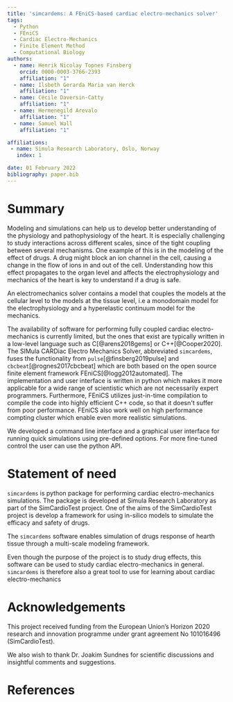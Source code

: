 ```yaml
---
title: 'simcardems: A FEniCS-based cardiac electro-mechanics solver'
tags:
  - Python
  - FEniCS
  - Cardiac Electro-Mechanics
  - Finite Element Method
  - Computational Biology
authors:
  - name: Henrik Nicolay Topnes Finsberg
    orcid: 0000-0003-3766-2393
    affiliation: "1"
  - name: Ilsbeth Gerarda Maria van Herck
    affiliation: "1"
  - name: Cécile Daversin-Catty
    affiliation: "1"
  - name: Hermenegild Arevalo
    affiliation: "1"
  - name: Samuel Wall
    affiliation: "1"

affiliations:
 - name: Simula Research Laboratory, Oslo, Norway
   index: 1

date: 01 February 2022
bibliography: paper.bib
---
```


# Summary

Modeling and simulations can help us to develop better understanding of the physiology and pathophysiology of the heart. It is especially challenging to study interactions across different scales, since of the tight coupling between several mechanisms. One example of this is in the modeling of the effect of drugs. A drug might block an ion channel in the cell, causing a change in the flow of ions in and out of the cell. Understanding how this effect propagates to the organ level and affects the electrophysiology and mechanics of the heart is key to understand if a drug is safe.

An electromechanics solver contains a model that couples the models at the cellular level to the models at the tissue level, i.e a monodomain model for the electrophysiology and a hyperelastic continuum model for the mechanics.

The availability of software for performing fully coupled cardiac electro-mechanics is currently limited, but the ones that exist are typically written in a low-level language such as C[@arens2018gems] or C++[@Cooper2020]. The SIMula CARDiac Electro Mechanics Solver, abbreviated `simcardems`, fuses the functionality from `pulse`[@finsberg2019pulse] and `cbcbeat`[@rognes2017cbcbeat] which are both based on the open source finite element framework FEniCS[@logg2012automated]. The implementation and user interface is written in python which makes it more applicable for a wide range of scientistic which are not necessarily expert programmers. Furthermore, FEniCS utilizes just-in-time compilation to compile the code into highly efficient C++ code, so that it doesn't suffer from poor performance. FEniCS also work well on high performance compting cluster which enable even more realistic simulations.

We developed a command line interface and a graphical user interface for running quick simulations using pre-defined options. For more fine-tuned control the user can use the python API.

# Statement of need

`simcardems` is python package for performing cardiac electro-mechanics simulations. The package is developed at Simula Research Laboratory as part of the SimCardioTest project. One of the aims of the SimCardioTest project is develop a framework for using in-silico models to simulate the efficacy and safety of drugs.

The `simcardems` software enables simulation of drugs response of hearth tissue through a multi-scale modeling framework.

Even though the purpose of the project is to study drug effects, this software can be used to study cardiac electro-mechanics in general. `simcardems` is therefore also a great tool to use for learning about cardiac electro-mechanics

# Acknowledgements
This project received funding from the European Union’s Horizon 2020 research and innovation programme under grant agreement No 101016496 (SimCardioTest).

We also wish to thank Dr. Joakim Sundnes for scientific discussions and insightful comments and suggestions.

# References
